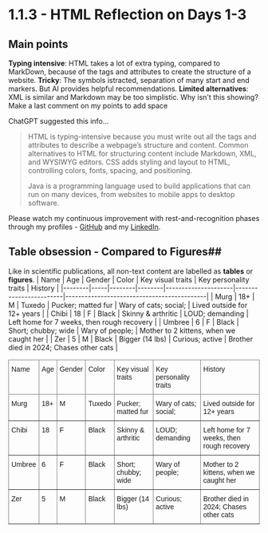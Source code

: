 # 1.1.3 - HTML Reflection on Days 1-3

## Main points
**Typing intensive**: HTML takes a lot of extra typing, compared to MarkDown, because of the tags and attributes to create the structure of a website.
**Tricky**: The symbols istracted, separation of many start and end markers. But AI provides helpful recommendations.
**Limited alternatives**: XML is similar and Markdown may be too simplistic.
Why isn't this showing? 
Make a last comment on my points to add space

ChatGPT suggested this info...
> HTML is typing-intensive because you must write out all the tags and attributes to describe a webpage’s structure and content. Common alternatives to HTML for structuring content include Markdown, XML, and WYSIWYG editors. CSS adds styling and layout to HTML, controlling colors, fonts, spacing, and positioning. 
>
>Java is a programming language used to build applications that can run on many devices, from websites to mobile apps to desktop software.

Please watch my continuous improvement with rest-and-recognition phases through my profiles - [GitHub](https://github.com/MegaMoonBear) and my [LinkedIn](https://www.linkedin.com/in/meghan-carr-144b369/).



## Table obsession - Compared to Figures##
Like in scientific publications, all non-text content are labelled as **tables** or **figures**. 
| Name   | Age | Gender | Color  | Key visual traits   | Key personality traits | History                                    |
|--------|-----|--------|--------|---------------------|------------------------|--------------------------------------------|
| Murg   | 18+ | M      | Tuxedo | Pucker; matted fur  | Wary of cats; social;  | Lived outside for 12+ years                |
| Chibi  | 18  | F      | Black  | Skinny & arthritic  | LOUD; demanding        | Left home for 7 weeks, then rough recovery |
| Umbree | 6   | F      | Black  | Short; chubby; wide | Wary of people;        | Mother to 2 kittens, when we caught her    |
| Zer    | 5   | M      | Black  | Bigger (14 lbs)     | Curious; active        | Brother died in 2024; Chases other cats    |

<style type="text/css">
.tg  {border-collapse:collapse;border-spacing:0;}
.tg td{border-color:black;border-style:solid;border-width:1px;font-family:Arial, sans-serif;font-size:14px;
  overflow:hidden;padding:10px 5px;word-break:normal;}
.tg th{border-color:black;border-style:solid;border-width:1px;font-family:Arial, sans-serif;font-size:14px;
  font-weight:normal;overflow:hidden;padding:10px 5px;word-break:normal;}
.tg .tg-0pky{border-color:inherit;text-align:left;vertical-align:top}
</style>
<table class="tg"><thead>
  <tr>
    <th class="tg-0pky">Name</th>
    <th class="tg-0pky">Age</th>
    <th class="tg-0pky">Gender</th>
    <th class="tg-0pky">Color</th>
    <th class="tg-0pky">Key visual traits</th>
    <th class="tg-0pky">Key personality traits</th>
    <th class="tg-0pky">History</th>
  </tr></thead>
<tbody>
  <tr>
    <td class="tg-0pky">Murg</td>
    <td class="tg-0pky">18+</td>
    <td class="tg-0pky">M</td>
    <td class="tg-0pky">Tuxedo</td>
    <td class="tg-0pky">Pucker; matted fur</td>
    <td class="tg-0pky">Wary of cats; social; </td>
    <td class="tg-0pky">Lived outside for 12+ years</td>
  </tr>
  <tr>
    <td class="tg-0pky">Chibi</td>
    <td class="tg-0pky">18</td>
    <td class="tg-0pky">F</td>
    <td class="tg-0pky">Black</td>
    <td class="tg-0pky">Skinny &amp; arthritic</td>
    <td class="tg-0pky">LOUD; demanding</td>
    <td class="tg-0pky">Left home for 7 weeks, then rough recovery</td>
  </tr>
  <tr>
    <td class="tg-0pky">Umbree</td>
    <td class="tg-0pky">6</td>
    <td class="tg-0pky">F</td>
    <td class="tg-0pky">Black</td>
    <td class="tg-0pky">Short; chubby; wide</td>
    <td class="tg-0pky">Wary of people; </td>
    <td class="tg-0pky">Mother to 2 kittens, when we caught her</td>
  </tr>
  <tr>
    <td class="tg-0pky">Zer</td>
    <td class="tg-0pky">5</td>
    <td class="tg-0pky">M</td>
    <td class="tg-0pky">Black</td>
    <td class="tg-0pky">Bigger (14 lbs)</td>
    <td class="tg-0pky">Curious; active</td>
    <td class="tg-0pky">Brother died in 2024; Chases other cats</td>
  </tr>
</tbody></table>
